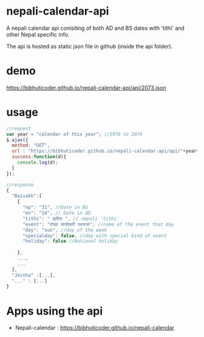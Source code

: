 # nepali-calendar-api
A nepali calendar api conisiting of both AD and BS dates with 'tithi' and other Nepal specific info.

The api is hosted as static json file in github (inside the api folder).

# demo
https://bibhuticoder.github.io/nepali-calendar-api/api/2073.json

# usage
```javascript
//request
var year = "calendar of this year"; //1970 to 2074
$.ajax({
  method: "GET",
  url : "https://bibhuticoder.github.io/nepali-calendar-api/api/"+year+".json",
  success:function(d){
    console.log(d);
  }
});

//response
{
  "Baisakh":[
    {
      "np": "31", //Date in BS
      "en": "14", // Date in AD
      "tithi": " तृतीया ", // nepali 'tithi'
      "event": "टोखा चण्डेश्वरी रथयात्रा", //name of the event that day
      "day": "sun", //day of the week
      "specialday": false, //day with special kind of event
      "holiday": false //National holiday
    
    },
    ...,
    ...
  ],
  "Jestha" :[...],
  "..." : [...]
}
```

# Apps using the api
- Nepali-calendar : https://bibhuticoder.github.io/nepali-calendar
